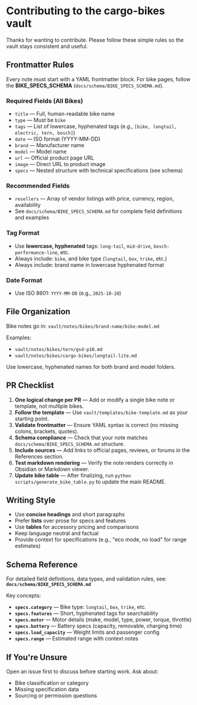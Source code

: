 # Contributing to the cargo-bikes vault

Thanks for wanting to contribute. Please follow these simple rules so the vault stays consistent and useful.

## Frontmatter Rules

Every note must start with a YAML frontmatter block. For bike pages, follow the **BIKE_SPECS_SCHEMA** (`docs/schema/BIKE_SPECS_SCHEMA.md`).

### Required Fields (All Bikes)

- `title` — Full, human-readable bike name
- `type` — Must be `bike`
- `tags` — List of lowercase, hyphenated tags (e.g., `[bike, longtail, electric, tern, bosch]`)
- `date` — ISO format (YYYY-MM-DD)
- `brand` — Manufacturer name
- `model` — Model name
- `url` — Official product page URL
- `image` — Direct URL to product image
- `specs` — Nested structure with technical specifications (see schema)

### Recommended Fields

- `resellers` — Array of vendor listings with price, currency, region, availability
- See `docs/schema/BIKE_SPECS_SCHEMA.md` for complete field definitions and examples

### Tag Format

- Use **lowercase, hyphenated** tags: `long-tail`, `mid-drive`, `bosch-performance-line`, etc.
- Always include: `bike`, and bike type (`longtail`, `box`, `trike`, etc.)
- Always include: brand name in lowercase hyphenated format

### Date Format

- Use ISO 8601: `YYYY-MM-DD` (e.g., `2025-10-20`)

## File Organization

Bike notes go in: `vault/notes/bikes/brand-name/bike-model.md`

Examples:

- `vault/notes/bikes/tern/gsd-p10.md`
- `vault/notes/bikes/cargo-bikes/longtail-lite.md`

Use lowercase, hyphenated names for both brand and model folders.

## PR Checklist

1. **One logical change per PR** — Add or modify a single bike note or template, not multiple bikes.
2. **Follow the template** — Use `vault/templates/bike-template.md` as your starting point.
3. **Validate frontmatter** — Ensure YAML syntax is correct (no missing colons, brackets, quotes).
4. **Schema compliance** — Check that your note matches `docs/schema/BIKE_SPECS_SCHEMA.md` structure.
5. **Include sources** — Add links to official pages, reviews, or forums in the References section.
6. **Test markdown rendering** — Verify the note renders correctly in Obsidian or Markdown viewer.
7. **Update bike table** — After finalizing, run `python scripts/generate_bike_table.py` to update the main README.

## Writing Style

- Use **concise headings** and short paragraphs
- Prefer **lists** over prose for specs and features
- Use **tables** for accessory pricing and comparisons
- Keep language neutral and factual
- Provide context for specifications (e.g., "eco mode, no load" for range estimates)

## Schema Reference

For detailed field definitions, data types, and validation rules, see:
**`docs/schema/BIKE_SPECS_SCHEMA.md`**

Key concepts:

- **`specs.category`** — Bike type: `longtail`, `box`, `trike`, etc.
- **`specs.features`** — Short, hyphenated tags for searchability
- **`specs.motor`** — Motor details (make, model, type, power, torque, throttle)
- **`specs.battery`** — Battery specs (capacity, removable, charging time)
- **`specs.load_capacity`** — Weight limits and passenger config
- **`specs.range`** — Estimated range with context notes

## If You're Unsure

Open an issue first to discuss before starting work. Ask about:

- Bike classification or category
- Missing specification data
- Sourcing or permission questions
